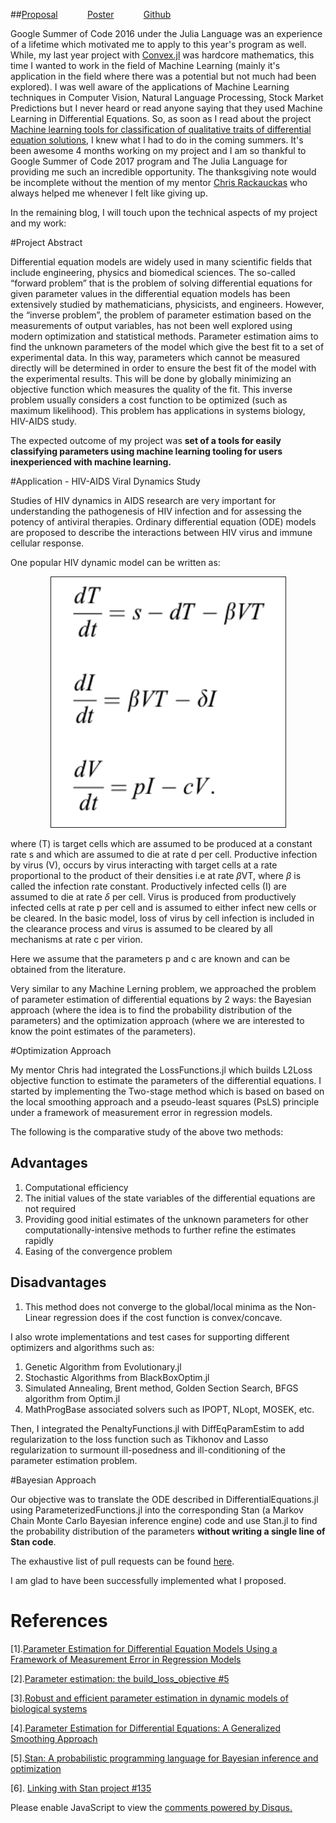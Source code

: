 <!-- 
.. title: Google Summer of Code 2017
.. slug: gsoc-2017
.. date: 2017-08-26 02:13:21 UTC+05:30
.. tags: GSoC'17
.. category: 
.. link: 
.. description: 
.. type: text
-->

##[Proposal](https://summerofcode.withgoogle.com/projects/#5914180975591424) &nbsp;&nbsp;&nbsp;&nbsp;&nbsp;&nbsp;&nbsp;&nbsp;&nbsp;&nbsp;&nbsp;[Poster](https://drive.google.com/open?id=0B2oOdWdSJWa1b3JvRDR1OHZEUTg) &nbsp;&nbsp;&nbsp;&nbsp;&nbsp;&nbsp;&nbsp;&nbsp;&nbsp;&nbsp;&nbsp;[Github](https://github.com/JuliaDiffEq/DiffEqParamEstim.jl/pulls?q=is%3Apr+is%3Aclosed+author%3AAyush-iitkgp)


Google Summer of Code 2016 under the Julia Language was an experience of a lifetime which motivated me to apply to this year's program as well. While, my last year project with [Convex.jl]() was hardcore mathematics, this time I wanted to work in the field of Machine Learning (mainly it's application in the field where there was a potential but not much had been explored). I was well aware of the applications of Machine Learning techniques in Computer Vision, Natural Language Processing, Stock Market Predictions but I never heard or read anyone saying that they used Machine Learning in Differential Equations. So, as soon as I read about the project [Machine learning tools for classification of qualitative traits of differential equation solutions](https://julialang.org/soc/projects/diffeq.html#machine-learning-tools-for-classification-of-qualitative-traits-of-differential-equation-solutions), I knew what I had to do in the coming summers. It's been awesome 4 months working on my project and I am so thankful to Google Summer of Code 2017 program and The Julia Language for providing me such an incredible opportunity. The thanksgiving note would be incomplete without the mention of my mentor [Chris Rackauckas](http://www.chrisrackauckas.com/) who always helped me whenever I felt like giving up.

In the remaining blog, I will touch upon the technical aspects of my project and my work:

#Project Abstract

Differential equation models are widely used in many scientific fields that include engineering, physics and biomedical sciences. The so-called “forward problem” that is the problem of solving differential equations for given parameter values in the differential equation models has been extensively studied by mathematicians, physicists, and engineers. However, the “inverse problem”, the problem of parameter estimation based on the measurements of output variables, has not been well explored using modern optimization and statistical methods. Parameter estimation aims to find the unknown parameters of the model which give the best fit to a set of experimental data. In this way, parameters which cannot be measured directly will be determined in order to ensure the best fit of the model with the experimental results. This will be done by globally minimizing an objective function which measures the quality of the fit. This inverse problem usually considers a cost function to be optimized (such as maximum likelihood). This problem has applications in systems biology, HIV-AIDS study.

The expected outcome of my project was **set of a tools for easily classifying parameters using machine learning tooling for users inexperienced with machine learning.**

#Application - HIV-AIDS Viral Dynamics Study

Studies of HIV dynamics in AIDS research are very important for understanding the pathogenesis of HIV infection and for assessing the potency of antiviral therapies. Ordinary differential equation (ODE) models are proposed to describe the interactions between HIV virus and immune cellular response.

One popular HIV dynamic model can be written as:

<center><img src="/images/HIV.png" alt="HIV-AIDS Dynamics Differential Equation" height="400px" width="375px" border="1px" style="margin: 0px 20px"></center>

where (T) is target cells which are assumed to be produced at a constant rate s and which are assumed to die at rate d per cell. Productive infection by virus (V), occurs by virus interacting with target cells at a rate proportional to the product of their densities i.e at rate $\beta$VT, where $\beta$ is called the infection rate constant. Productively infected cells (I) are assumed to die at rate $\delta$ per cell. Virus is produced from productively infected cells at rate p per cell and is assumed to either infect new cells or be cleared. In the basic model, loss of virus by cell infection is included in the clearance process and virus is assumed to be cleared by all mechanisms at rate c per virion.

Here we assume that the parameters p and c are known and can be obtained from the literature.




Very similar to any Machine Lerning problem, we approached the problem of parameter estimation of differential equations by 2 ways: the Bayesian approach (where the idea is to find the probability distribution of the parameters) and the optimization approach (where we are interested to know the point estimates of the parameters).

#Optimization Approach

My mentor Chris had integrated the LossFunctions.jl which builds L2Loss objective function to estimate the parameters of the differential equations. I started by implementing the Two-stage method which is based on based on the local smoothing approach and a pseudo-least squares (PsLS) principle under a framework of measurement error in regression models.

The following is the comparative study of the above two methods:

## Advantages

1. Computational efficiency
2. The initial values of the state variables of the differential equations are not required
3. Providing good initial estimates of the unknown parameters for other computationally-intensive methods to further refine the estimates rapidly
4. Easing of the convergence problem

## Disadvantages

1. This method does not converge to the global/local minima as the Non-Linear regression does if the cost function is convex/concave.

I also wrote implementations and test cases for supporting different optimizers and algorithms such as:
1. Genetic Algorithm from Evolutionary.jl
2. Stochastic Algorithms from BlackBoxOptim.jl
3. Simulated Annealing, Brent method, Golden Section Search, BFGS algorithm from Optim.jl
4. MathProgBase associated solvers such as IPOPT, NLopt, MOSEK, etc.

Then, I integrated the PenaltyFunctions.jl with DiffEqParamEstim to add regularization to the loss function such as Tikhonov and Lasso regularization to surmount ill-posedness and ill-conditioning of the parameter estimation problem.

#Bayesian Approach

Our objective was to translate the ODE described in DifferentialEquations.jl using ParameterizedFunctions.jl into the corresponding Stan (a Markov Chain Monte Carlo Bayesian inference engine) code and use Stan.jl to find the probability distribution of the parameters **without writing a single line of Stan code**.

The exhaustive list of pull requests can be found [here](https://github.com/JuliaDiffEq/DiffEqParamEstim.jl/pulls?q=is%3Apr+is%3Aclosed+author%3AAyush-iitkgp).

I am glad to have been successfully implemented what I proposed.

# References

[1].[Parameter Estimation for Differential Equation Models Using a Framework of Measurement Error in Regression Models](https://www.ncbi.nlm.nih.gov/pmc/articles/PMC2631937/)

[2].[Parameter estimation: the build_loss_objective #5](https://github.com/JuliaDiffEq/DiffEqParamEstim.jl/issues/5)

[3].[Robust and efficient parameter estimation in dynamic models of biological systems](http://bmcsystbiol.biomedcentral.com/articles/10.1186/s12918-015-0219-2)

[4].[Parameter Estimation for Differential Equations: A Generalized Smoothing Approach](http://faculty.bscb.cornell.edu/~hooker/ODE_Estimation.pdf)

[5].[Stan: A probabilistic programming language for Bayesian inference and optimization](http://www.stat.columbia.edu/~gelman/research/published/stan_jebs_2.pdf)

[6]. [Linking with Stan project #135](https://github.com/JuliaDiffEq/DifferentialEquations.jl/issues/135)

<div id="disqus_thread"></div>
<script>
/**
* RECOMMENDED CONFIGURATION VARIABLES: EDIT AND UNCOMMENT THE SECTION BELOW TO INSERT DYNAMIC VALUES FROM YOUR PLATFORM OR CMS.
* LEARN WHY DEFINING THESE VARIABLES IS IMPORTANT: https://disqus.com/admin/universalcode/#configuration-variables
*/
/*
var disqus_config = function () {
this.page.url = PAGE_URL; // Replace PAGE_URL with your page's canonical URL variable
this.page.identifier = PAGE_IDENTIFIER; // Replace PAGE_IDENTIFIER with your page's unique identifier variable
};
*/
(function() { // DON'T EDIT BELOW THIS LINE
var d = document, s = d.createElement('script');

s.src = '//avoyage.disqus.com/embed.js';

s.setAttribute('data-timestamp', +new Date());
(d.head || d.body).appendChild(s);
})();
</script>
<noscript>Please enable JavaScript to view the <a href="https://disqus.com/?ref_noscript" rel="nofollow">comments powered by Disqus.</a></noscript>
